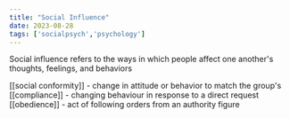 ```yaml
---
title: "Social Influence"
date: 2023-08-28
tags: ['socialpsych','psychology']
---
```


Social influence refers to the ways in which people affect one another's thoughts, feelings, and behaviors 

[[social conformity]] - change in attitude or behavior to match the group's
[[compliance]] - changing behaviour in response to a direct request
[[obedience]] - act of following orders from an authority figure

